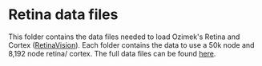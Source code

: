 # Retina data files

This folder contains the data files needed to load Ozimek's Retina and Cortex ([RetinaVision](https://github.com/Pozimek/RetinaVision)). Each folder contains the data to use a 50k node and 8,192 node retina/ cortex. 
The full data files can be found [here](https://github.com/Pozimek/RetinaVision/tree/master/data).
